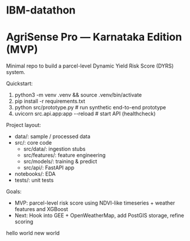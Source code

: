 # IBM-datathon

# AgriSense Pro — Karnataka Edition (MVP)

Minimal repo to build a parcel-level Dynamic Yield Risk Score (DYRS) system.

Quickstart:
1. python3 -m venv .venv && source .venv/bin/activate
2. pip install -r requirements.txt
3. python src/prototype.py      # run synthetic end-to-end prototype
4. uvicorn src.api.app:app --reload  # start API (healthcheck)

Project layout:
- data/: sample / processed data
- src/: core code
  - src/data/: ingestion stubs
  - src/features/: feature engineering
  - src/models/: training & predict
  - src/api/: FastAPI app
- notebooks/: EDA
- tests/: unit tests

Goals:
- MVP: parcel-level risk score using NDVI-like timeseries + weather features and XGBoost
- Next: Hook into GEE + OpenWeatherMap, add PostGIS storage, refine scoring

hello world 
new world



